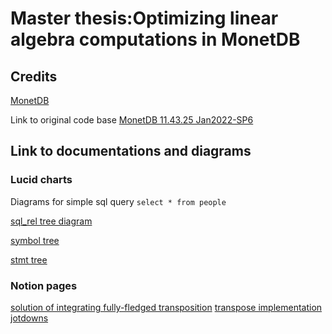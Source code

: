 # Master thesis:Optimizing linear algebra computations in MonetDB

## Credits

[MonetDB](https://www.monetdb.org/)

Link to original code base [MonetDB 11.43.25 Jan2022-SP6](https://www.monetdb.org/downloads/sources/Jan2022-SP6/)



## Link to documentations and diagrams

### Lucid charts

Diagrams for simple sql query `select * from people`

[sql_rel tree diagram](https://lucid.app/lucidchart/ee63c1b8-f6ee-41bc-8e86-a121bb6c8aa6/edit?viewport_loc=-1361%2C-556%2C4280%2C2282%2C0_0&invitationId=inv_821a3c09-0a8d-4453-bee1-a94bbcce153a)


[symbol tree](https://lucid.app/lucidchart/419253b1-f121-4d3c-a321-178f30f7301b/edit?invitationId=inv_44fbaa6f-546b-469a-9720-4547496984d9)

[stmt tree](https://lucid.app/lucidchart/f7454b6e-c849-4761-b383-f3a19a0e1cce/edit?viewport_loc=-1467%2C445%2C5921%2C3157%2C0_0&invitationId=inv_0618883d-8ddc-438c-8fa5-293384ba52ca)

### Notion pages

[solution of integrating fully-fledged transposition](https://wax-elephant-c41.notion.site/Deal-with-transposition-in-all-situations-of-sql-operations-80b195c5337b48c8ba43740bff35962d?pvs=4)
[transpose implementation jotdowns](https://wax-elephant-c41.notion.site/Approach-jotdowns-7b200e7bde9846b49adb9be7b49947f8?pvs=4)